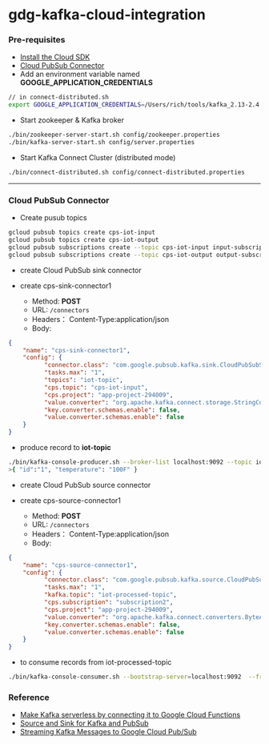 # gdg-kafka-cloud-integration

### Pre-requisites
- [Install the Cloud SDK](https://cloud.google.com/sdk/docs/quickstart)
- [Cloud PubSub Connector](https://github.com/GoogleCloudPlatform/pubsub/tree/master/kafka-connector)
- Add an environment variable named **GOOGLE_APPLICATION_CREDENTIALS**
```bash
// in connect-distributed.sh
export GOOGLE_APPLICATION_CREDENTIALS=/Users/rich/tools/kafka_2.13-2.4.0/app-project-294009-9253ce1d027b.json
```

- Start zookeeper & Kafka broker
```bash
./bin/zookeeper-server-start.sh config/zookeeper.properties
./bin/kafka-server-start.sh config/server.properties
```

- Start Kafka Connect Cluster (distributed mode)

```bash
./bin/connect-distributed.sh config/connect-distributed.properties

```
---

### Cloud PubSub Connector

- Create pusub topics
```bash
gcloud pubsub topics create cps-iot-input
gcloud pubsub topics create cps-iot-output
gcloud pubsub subscriptions create --topic cps-iot-input input-subscription-1
gcloud pubsub subscriptions create --topic cps-iot-output output-subscription-1
```

- create Cloud PubSub sink connector

- create cps-sink-connector1
  - Method: **POST**
  - URL: ```/connectors```
  - Headers： Content-Type:application/json
  - Body:
```json
{
    "name": "cps-sink-connector1",
    "config": {
          "connector.class": "com.google.pubsub.kafka.sink.CloudPubSubSinkConnector",
          "tasks.max": "1",
          "topics": "iot-topic",
          "cps.topic": "cps-iot-input",
          "cps.project": "app-project-294009",
          "value.converter": "org.apache.kafka.connect.storage.StringConverter",
          "key.converter.schemas.enable": false,
          "value.converter.schemas.enable": false
    }
}
```

- produce record to **iot-topic**

```bash
./bin/kafka-console-producer.sh --broker-list localhost:9092 --topic iot-topic
>{ "id":"1", "temperature": "100F" }
```

- create Cloud PubSub source connector

- create cps-source-connector1
  - Method: **POST**
  - URL: ```/connectors```
  - Headers： Content-Type:application/json
  - Body:
```json
{
    "name": "cps-source-connector1",
    "config": {
          "connector.class": "com.google.pubsub.kafka.source.CloudPubSubSourceConnector",
          "tasks.max": "1",
          "kafka.topic": "iot-processed-topic",
          "cps.subscription": "subscription2",
          "cps.project": "app-project-294009",
          "value.converter": "org.apache.kafka.connect.converters.ByteArrayConverter",
          "key.converter.schemas.enable": false,
          "value.converter.schemas.enable": false
    }
}
```

- to consume records from iot-processed-topic

```bash
./bin/kafka-console-consumer.sh --bootstrap-server=localhost:9092  --from-beginning --topic iot-processed-topic
```


### Reference
- [Make Kafka serverless by connecting it to Google Cloud Functions](https://dev.to/vtatai/make-kafka-serverless-by-connecting-it-to-google-cloud-functions-2ahh)
- [Source and Sink for Kafka and PubSub](https://medium.com/musings-in-the-clouds/source-and-sink-for-kafka-and-pubsub-2a3565ce9578)
- [Streaming Kafka Messages to Google Cloud Pub/Sub](https://medium.com/@alexandredallalba/streaming-kafka-messages-to-google-cloud-pub-sub-f3ce7ef425b0)
